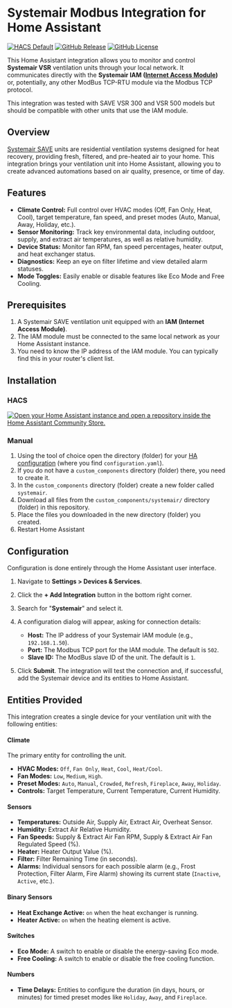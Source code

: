 # Systemair Modbus Integration for Home Assistant

[![HACS Default](https://img.shields.io/badge/HACS-Default-blue.svg?style=for-the-badge)](https://github.com/hacs/integration)
[![GitHub Release](https://img.shields.io/github/v/release/AN3Orik/systemair?style=for-the-badge)](https://github.com/AN3Orik/systemair/releases)
[![GitHub License](https://img.shields.io/github/license/AN3Orik/systemair?style=for-the-badge)](https://github.com/AN3Orik/systemair/blob/main/LICENSE)

This Home Assistant integration allows you to monitor and control **Systemair VSR** ventilation units through your local network. It communicates directly with the **Systemair IAM ([Internet Access Module](https://www.systemair.com/en-gb/p/internet-access-module-iam-110534))** or, potentially, any other ModBus TCP-RTU module via the Modbus TCP protocol.

This integration was tested with SAVE VSR 300 and VSR 500 models but should be compatible with other units that use the IAM module.

## Overview

[Systemair SAVE](https://www.systemair.com/en-gb/products/residential-ventilation-systems/air-handling-units/save) units are residential ventilation systems designed for heat recovery, providing fresh, filtered, and pre-heated air to your home. This integration brings your ventilation unit into Home Assistant, allowing you to create advanced automations based on air quality, presence, or time of day.

## Features

*   **Climate Control:** Full control over HVAC modes (Off, Fan Only, Heat, Cool), target temperature, fan speed, and preset modes (Auto, Manual, Away, Holiday, etc.).
*   **Sensor Monitoring:** Track key environmental data, including outdoor, supply, and extract air temperatures, as well as relative humidity.
*   **Device Status:** Monitor fan RPM, fan speed percentages, heater output, and heat exchanger status.
*   **Diagnostics:** Keep an eye on filter lifetime and view detailed alarm statuses.
*   **Mode Toggles:** Easily enable or disable features like Eco Mode and Free Cooling.

## Prerequisites

1.  A Systemair SAVE ventilation unit equipped with an **IAM (Internet Access Module)**.
2.  The IAM module must be connected to the same local network as your Home Assistant instance.
3.  You need to know the IP address of the IAM module. You can typically find this in your router's client list.

## Installation

### HACS

[![Open your Home Assistant instance and open a repository inside the Home Assistant Community Store.](https://my.home-assistant.io/badges/hacs_repository.svg)](https://my.home-assistant.io/redirect/hacs_repository/?owner=AN3Orik&repository=systemair&category=integration)

### Manual

1. Using the tool of choice open the directory (folder) for your [HA configuration](https://www.home-assistant.io/docs/configuration/) (where you find `configuration.yaml`).
2. If you do not have a `custom_components` directory (folder) there, you need to create it.
3. In the `custom_components` directory (folder) create a new folder called `systemair`.
4. Download all files from the `custom_components/systemair/` directory (folder) in this repository.
5. Place the files you downloaded in the new directory (folder) you created.
6. Restart Home Assistant

## Configuration

Configuration is done entirely through the Home Assistant user interface.

1.  Navigate to **Settings > Devices & Services**.
2.  Click the **+ Add Integration** button in the bottom right corner.
3.  Search for "**Systemair**" and select it.
4.  A configuration dialog will appear, asking for connection details:

    *   **Host:** The IP address of your Systemair IAM module (e.g., `192.168.1.50`).
    *   **Port:** The Modbus TCP port for the IAM module. The default is `502`.
    *   **Slave ID:** The ModBus slave ID of the unit. The default is `1`.

5.  Click **Submit**. The integration will test the connection and, if successful, add the Systemair device and its entities to Home Assistant.

## Entities Provided

This integration creates a single device for your ventilation unit with the following entities:

#### Climate
The primary entity for controlling the unit.
*   **HVAC Modes:** `Off`, `Fan Only`, `Heat`, `Cool`, `Heat/Cool`.
*   **Fan Modes:** `Low`, `Medium`, `High`.
*   **Preset Modes:** `Auto`, `Manual`, `Crowded`, `Refresh`, `Fireplace`, `Away`, `Holiday`.
*   **Controls:** Target Temperature, Current Temperature, Current Humidity.

#### Sensors
*   **Temperatures:** Outside Air, Supply Air, Extract Air, Overheat Sensor.
*   **Humidity:** Extract Air Relative Humidity.
*   **Fan Speeds:** Supply & Extract Air Fan RPM, Supply & Extract Air Fan Regulated Speed (%).
*   **Heater:** Heater Output Value (%).
*   **Filter:** Filter Remaining Time (in seconds).
*   **Alarms:** Individual sensors for each possible alarm (e.g., Frost Protection, Filter Alarm, Fire Alarm) showing its current state (`Inactive`, `Active`, etc.).

#### Binary Sensors
*   **Heat Exchange Active:** `on` when the heat exchanger is running.
*   **Heater Active:** `on` when the heating element is active.

#### Switches
*   **Eco Mode:** A switch to enable or disable the energy-saving Eco mode.
*   **Free Cooling:** A switch to enable or disable the free cooling function.

#### Numbers
*   **Time Delays:** Entities to configure the duration (in days, hours, or minutes) for timed preset modes like `Holiday`, `Away`, and `Fireplace`.
